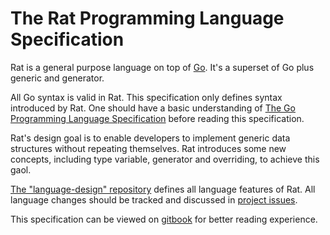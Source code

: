 # The Rat Programming Language Specification #

Rat is a general purpose language on top of [Go](https://golang.org). It's a superset of Go plus generic and generator.

All Go syntax is valid in Rat. This specification only defines syntax introduced by Rat. One should have a basic understanding of [The Go Programming Language Specification](http://golang.org/ref/spec) before reading this specification.

Rat's design goal is to enable developers to implement generic data structures without repeating themselves. Rat introduces some new concepts, including type variable, generator and overriding, to achieve this gaol.

[The "language-design" repository](https://github.com/go-rat/language-design) defines all language features of Rat. All language changes should be tracked and discussed in [project issues](https://github.com/go-rat/language-design/issues).

This specification can be viewed on [gitbook](http://huandu.gitbooks.io/rat/) for better reading experience.
